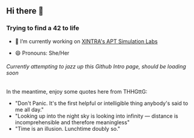 ## Hi there 👋
### Trying to find a 42 to life

- 🔭 I’m currently working on [XINTRA's APT Simulation Labs](https://www.xintra.org/)

- 😄 Pronouns: She/Her

###### Currently attempting to jazz up this Github Intro page, should be loading soon
In the meantime, enjoy some quotes here from THHGttG:
- "Don't Panic. It's the first helpful or intelligible thing anybody's said to me all day."
- "Looking up into the night sky is looking into infinity — distance is incomprehensible and therefore meaningless"
- "Time is an illusion. Lunchtime doubly so."

